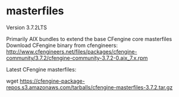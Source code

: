 # masterfiles
Version 3.7.2LTS

Primarily AIX bundles to extend the base CFengine core masterfiles
Download CFengine binary from cfengineers: http://www.cfengineers.net/files/packages/cfengine-community/3.7.2/cfengine-community-3.7.2-0.aix_7.x.rpm

Latest CFengine masterfiles: 

wget https://cfengine-package-repos.s3.amazonaws.com/tarballs/cfengine-masterfiles-3.7.2.tar.gz
